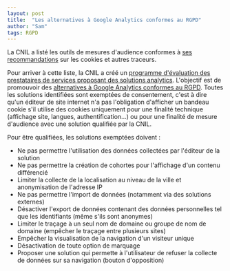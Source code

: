 ```yaml
---
layout: post
title:  "Les alternatives à Google Analytics conformes au RGPD"
author: "Sam"
tags: RGPD
---
```


La CNIL a listé les outils de mesures d'audience conformes à [ses recommandations](https://www.cnil.fr/sites/default/files/atoms/files/recommandation-cookies-et-autres-traceurs.pdf) sur les cookies et autres traceurs.

Pour arriver à cette liste, la CNIL a créé un [programme d'évaluation des prestataires de services proposant des solutions analytics](https://www.cnil.fr/fr/solutions-de-mesure-daudience-exemptees-de-consentement-la-cnil-lance-un-programme-devaluation). L'objectif est de promouvoir des [alternatives à Google Analytics conformes au RGPD](https://www.cnil.fr/fr/solutions-de-mesure-daudience-exemptees-de-consentement-la-cnil-lance-un-programme-devaluation). Toutes les solutions identifiées sont exemptées de consentement, c'est à dire qu'un éditeur de site internet n'a pas l'obligation d'afficher un bandeau cookie s'il utilise des cookies uniquement pour une finalité technique (affichage site, langues, authentification...) ou pour une finalité de mesure d'audience avec une solution qualifiée par la CNIL.

Pour être qualifiées, les solutions exemptées doivent :

- Ne pas permettre l'utilisation des données collectées par l'éditeur de la solution
- Ne pas permettre la création de cohortes pour l'affichage d'un contenu différencié
- Limiter la collecte de la localisation au niveau de la ville et anonymisation de l'adresse IP
- Ne pas permettre l'import de données (notamment via des solutions externes)
- Désactiver l'export de données contenant des données personnelles tel que les identifiants (même s'ils sont anonymes)
- Limiter le traçage à un seul nom de domaine ou groupe de nom de domaine (empêcher le traçage entre plusieurs sites)
- Empêcher la visualisation de la navigation d'un visiteur unique
- Désactivation de toute option de marquage
- Proposer une solution qui permette à l'utilisateur de refuser la collecte de données sur sa navigation (bouton d'opposition)

